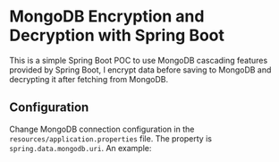 # MongoDB Encryption and Decryption with Spring Boot

This is a simple Spring Boot POC to use MongoDB cascading features provided by Spring Boot, I encrypt data before saving to MongoDB and decrypting it after fetching from MongoDB.

## Configuration

Change MongoDB connection configuration in the ```resources/application.properties``` file. The property is ```spring.data.mongodb.uri```. An example:

